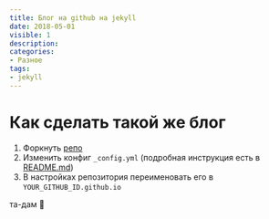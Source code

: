 ```yaml
---
title: Блог на github на jekyll
date: 2018-05-01
visible: 1
description:
categories:
- Разное
tags:
- jekyll
---
```

# Как сделать такой же блог
1. Форкнуть [репо](https://github.com/Simpleyyt/jekyll-theme-next)
2. Изменить конфиг `_config.yml` (подробная инструкция есть в [README.md](https://github.com/Simpleyyt/jekyll-theme-next/blob/master/README.en.md))
3. В настройках репозитория переименовать его в `YOUR_GITHUB_ID.github.io` 
 
та-дам 🎉